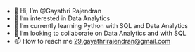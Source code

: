 - 👋 Hi, I’m @Gayathri Rajendran
- 👀 I’m interested in Data Analytics
- 🌱 I’m currently learning Python with SQL and Data Analytics
- 💞️ I’m looking to collaborate on Data Analytics and  with SQL
- 📫 How to reach me 29.gayathrirajendran@gmail.com
  

<!---
Gayathri291992/Gayathri291992 is a ✨ special ✨ repository because its `README.md` (this file) appears on your GitHub profile.
You can click the Preview link to take a look at your changes.
--->
